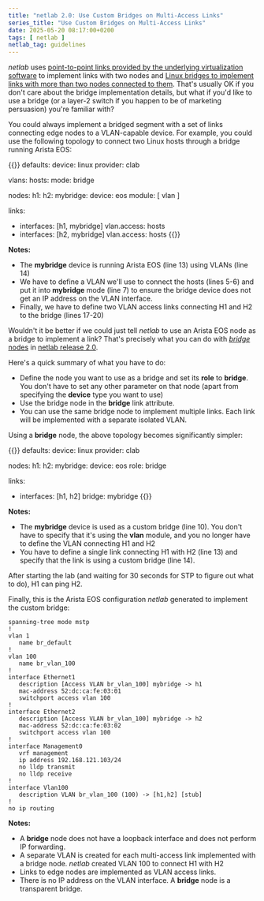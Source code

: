 ```yaml
---
title: "netlab 2.0: Use Custom Bridges on Multi-Access Links"
series_title: "Use Custom Bridges on Multi-Access Links"
date: 2025-05-20 08:17:00+0200
tags: [ netlab ]
netlab_tag: guidelines
---
```

_netlab_ uses [point-to-point links provided by the underlying virtualization software](/2025/02/virtual-labs-p2p-links/) to implement links with two nodes and [Linux bridges to implement links with more than two nodes connected to them](/2025/02/virtual-lab-links/). That's usually OK if you don't care about the bridge implementation details, but what if you'd like to use a bridge (or a layer-2 switch if you happen to be of marketing persuasion) you're familiar with?

You could always implement a bridged segment with a set of links connecting edge nodes to a VLAN-capable device. For example, you could use the following topology to connect two Linux hosts through a bridge running Arista EOS:
<!--more-->
{{<printout>}}
defaults:
  device: linux
  provider: clab

vlans:
  hosts:
    mode: bridge

nodes:
  h1:
  h2:
  mybridge:
    device: eos
    module: [ vlan ]

links:
- interfaces: [h1, mybridge]
  vlan.access: hosts
- interfaces: [h2, mybridge]
  vlan.access: hosts
{{</printout>}}

**Notes:**

* The **mybridge** device is running Arista EOS (line 13) using VLANs (line 14)
* We have to define a VLAN we'll use to connect the hosts (lines 5-6) and put it into **mybridge** mode (line 7) to ensure the bridge device does not get an IP address on the VLAN interface.
* Finally, we have to define two VLAN access links connecting H1 and H2 to the bridge (lines 17-20)

Wouldn't it be better if we could just tell _netlab_ to use an Arista EOS node as a bridge to implement a link? That's precisely what you can do with [*bridge* nodes](https://netlab.tools/node-roles/#node-role-bridge) in [netlab release 2.0](https://netlab.tools/release/2.0/).

Here's a quick summary of what you have to do:

* Define the node you want to use as a bridge and set its **role** to **bridge**. You don't have to set any other parameter on that node (apart from specifying the **device** type you want to use)
* Use the bridge node in the **bridge** link attribute.
* You can use the same bridge node to implement multiple links. Each link will be implemented with a separate isolated VLAN.

Using a **bridge** node, the above topology becomes significantly simpler:

{{<printout>}}
defaults:
  device: linux
  provider: clab

nodes:
  h1:
  h2:
  mybridge:
    device: eos
    role: bridge

links:
- interfaces: [h1, h2]
  bridge: mybridge
{{</printout>}}

**Notes:**

* The **mybridge** device is used as a custom bridge (line 10). You don't have to specify that it's using the **vlan** module, and you no longer have to define the VLAN connecting H1 and H2
* You have to define a single link connecting H1 with H2 (line 13) and specify that the link is using a custom bridge (line 14).

After starting the lab (and waiting for 30 seconds for STP to figure out what to do), H1 can ping H2.

Finally, this is the Arista EOS configuration _netlab_ generated to implement the custom bridge:

```text
spanning-tree mode mstp
!
vlan 1
   name br_default
!
vlan 100
   name br_vlan_100
!
interface Ethernet1
   description [Access VLAN br_vlan_100] mybridge -> h1
   mac-address 52:dc:ca:fe:03:01
   switchport access vlan 100
!
interface Ethernet2
   description [Access VLAN br_vlan_100] mybridge -> h2
   mac-address 52:dc:ca:fe:03:02
   switchport access vlan 100
!
interface Management0
   vrf management
   ip address 192.168.121.103/24
   no lldp transmit
   no lldp receive
!
interface Vlan100
   description VLAN br_vlan_100 (100) -> [h1,h2] [stub]
!
no ip routing
```

**Notes:**

* A **bridge** node does not have a loopback interface and does not perform IP forwarding.
* A separate VLAN is created for each multi-access link implemented with a bridge node. _netlab_ created VLAN 100 to connect H1 with H2
* Links to edge nodes are implemented as VLAN access links.
* There is no IP address on the VLAN interface. A **bridge** node is a transparent bridge.
